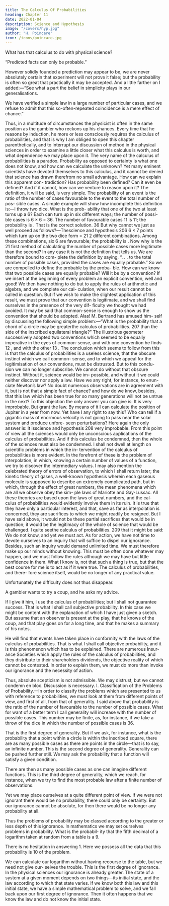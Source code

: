 ```yaml
---
title: The Calculus Of Probabilities
heading: Chapter 11
date: 2022-01-04
description: Science and Hypothesis
image: "/covers/hyp.jpg"
author: "H. Poincare"
icon: /icons/poincare.jpg
---
```



What has that calculus to do with physical science? 

<!-- The questions I shall raise—without, however, giving them
a solution—are naturally raised by the philosopher who is examining the problems of physics. So far is this the
case, that in the two preceding chapters I have several times used the words “probability” and “chance.”  -->

“Predicted facts can only be probable.”

However solidly founded a prediction may appear to be, we are never absolutely certain that experiment will not prove it false; but the probability is often so great that practically it may be accepted. And a little farther on I added:—“See what a part the belief in simplicity plays in our generalisations. 

We have verified a simple law in a large number of particular cases, and we refuse to admit that this so-often-repeated coincidence is a mere effect
of chance.” 

Thus, in a multitude of circumstances the physicist is often in the same position as the gambler who reckons up his chances. Every time that he reasons by induction, he more or less consciously requires the calculus of probabilities, and that is why I am obliged to
open this chapter parenthetically, and to interrupt our discussion of method in the physical sciences in order to
examine a little closer what this calculus is worth, and what dependence we may place upon it. The very name
of the calculus of probabilities is a paradox. Probability
as opposed to certainty is what one does not know, and
how can we calculate the unknown? Yet many eminent
scientists have devoted themselves to this calculus, and
it cannot be denied that science has drawn therefrom no
small advantage. How can we explain this apparent con-
tradiction? Has probability been defined? Can it even be
defined? And if it cannot, how can we venture to reason
upon it? The definition, it will be said, is very simple.
The probability of an event is the ratio of the number of
cases favourable to the event to the total number of pos-
sible cases. A simple example will show how incomplete
this definition is:—I throw two dice. What is the prob-
ability that one of the two at least turns up a 6? Each
can turn up in six different ways; the number of possi-
ble cases is 6 × 6 = 36. The number of favourable cases
11
is 11; the probability is . That is the correct solution.
36
But why cannot we just as well proceed as follows?—Thescience and hypothesis
206
6 × 7
points which turn up on the two dice form
= 21
2
different combinations. Among these combinations, six
6
are favourable; the probability is
. Now why is the
21
first method of calculating the number of possible cases
more legitimate than the second? In any case it is not the
definition that tells us. We are therefore bound to com-
plete the definition by saying, “. . . to the total number of
possible cases, provided the cases are equally probable.”
So we are compelled to define the probable by the proba-
ble. How can we know that two possible cases are equally
probable? Will it be by a convention? If we insert at the
beginning of every problem an explicit convention, well
and good! We then have nothing to do but to apply the
rules of arithmetic and algebra, and we complete our cal-
culation, when our result cannot be called in question.
But if we wish to make the slightest application of this
result, we must prove that our convention is legitimate,
and we shall find ourselves in the presence of the very dif-
ficulty we thought we had avoided. It may be said that
common-sense is enough to show us the convention that
should be adopted. Alas! M. Bertrand has amused him-
self by discussing the following simple problem:—“What
is the probability that a chord of a circle may be greaterthe calculus of probabilities.
207
than the side of the inscribed equilateral triangle?” The
illustrious geometer successively adopted two conventions
which seemed to be equally imperative in the eyes of
common-sense, and with one convention he finds 12 , and
with the other 13 . The conclusion which seems to follow
from this is that the calculus of probabilities is a useless
science, that the obscure instinct which we call common-
sense, and to which we appeal for the legitimisation of
our conventions, must be distrusted. But to this conclu-
sion we can no longer subscribe. We cannot do without
that obscure instinct. Without it, science would be im-
possible, and without it we could neither discover nor
apply a law. Have we any right, for instance, to enun-
ciate Newton’s law? No doubt numerous observations
are in agreement with it, but is not that a simple fact
of chance? and how do we know, besides, that this law
which has been true for so many generations will not be
untrue in the next? To this objection the only answer you
can give is: It is very improbable. But grant the law. By
means of it I can calculate the position of Jupiter in a
year from now. Yet have I any right to say this? Who
can tell if a gigantic mass of enormous velocity is not
going to pass near the solar system and produce unfore-
seen perturbations? Here again the only answer is: It isscience and hypothesis
208
very improbable. From this point of view all the sciences
would only be unconscious applications of the calculus
of probabilities. And if this calculus be condemned, then
the whole of the sciences must also be condemned. I shall
not dwell at length on scientific problems in which the in-
tervention of the calculus of probabilities is more evident.
In the forefront of these is the problem of interpolation, in
which, knowing a certain number of values of a function,
we try to discover the intermediary values. I may also
mention the celebrated theory of errors of observation,
to which I shall return later; the kinetic theory of gases,
a well-known hypothesis wherein each gaseous molecule
is supposed to describe an extremely complicated path,
but in which, through the effect of great numbers, the
mean phenomena which are all we observe obey the sim-
ple laws of Mariotte and Gay-Lussac. All these theories
are based upon the laws of great numbers, and the cal-
culus of probabilities would evidently involve them in its
ruin. It is true that they have only a particular interest,
and that, save as far as interpolation is concerned, they
are sacrifices to which we might readily be resigned. But
I have said above, it would not be these partial sacrifices
that would be in question; it would be the legitimacy of
the whole of science that would be challenged. I quite seethe calculus of probabilities.
209
that it might be said: We do not know, and yet we must
act. As for action, we have not time to devote ourselves
to an inquiry that will suffice to dispel our ignorance.
Besides, such an inquiry would demand unlimited time.
We must therefore make up our minds without knowing.
This must be often done whatever may happen, and we
must follow the rules although we may have but little
confidence in them. What I know is, not that such a
thing is true, but that the best course for me is to act as
if it were true. The calculus of probabilities, and there-
fore science itself, would be no longer of any practical
value.

Unfortunately the difficulty does not thus disappear.

A gambler wants to try a coup, and he asks my advice.

If I give it him, I use the calculus of probabilities; but I shall not guarantee success. That is what I shall call
subjective probability. In this case we might be content with the explanation of which I have just given a sketch.
But assume that an observer is present at the play, that he knows of the coup, and that play goes on for a long
time, and that he makes a summary of his notes.

He will find that events have taken place in conformity with
the laws of the calculus of probabilities. That is what I
shall call objective probability, and it is this phenomenon which has to be explained. There are numerous Insur-
ance Societies which apply the rules of the calculus of probabilities, and they distribute to their shareholders
dividends, the objective reality of which cannot be contested. In order to explain them, we must do more than
invoke our ignorance and the necessity of action. 

Thus, absolute scepticism is not admissible. We may distrust, but we cannot condemn en bloc. Discussion is necessary.
I. Classification of the Problems of Probability.—In order to classify the problems which are presented to us
with reference to probabilities, we must look at them from different points of view, and first of all, from that
of generality. I said above that probability is the ratio
of the number of favourable to the number of possible
cases. What for want of a better term I call generality will increase with the number of possible cases. This
number may be finite, as, for instance, if we take a throw
of the dice in which the number of possible cases is 36.

That is the first degree of generality. But if we ask, for
instance, what is the probability that a point within a
circle is within the inscribed square, there are as many
possible cases as there are points in the circle—that is to
say, an infinite number. This is the second degree of generality. Generality can be pushed further still. We may ask the probability that a function will satisfy a given
condition. 

There are then as many possible cases as one can imagine different functions. This is the third degree
of generality, which we reach, for instance, when we try
to find the most probable law after a finite number of
observations. 

Yet we may place ourselves at a quite different point of view. If we were not ignorant there would
be no probability, there could only be certainty. But our
ignorance cannot be absolute, for then there would be
no longer any probability at all. 

Thus the problems of probability may be classed according to the greater or
less depth of this ignorance. In mathematics we may set
ourselves problems in probability. What is the probabil-
ity that the fifth decimal of a logarithm taken at random
from a table is a 9. 

There is no hesitation in answering 1. Here we possess all the data
that this probability is 10
of the problem. 

We can calculate our logarithm without having recourse to the table, but we need not give our-
selves the trouble. This is the first degree of ignorance.
In the physical sciences our ignorance is already greater.
The state of a system at a given moment depends on
two things—its initial state, and the law according to
which that state varies. If we know both this law and
this initial state, we have a simple mathematical problem to solve, and we fall back upon our first degree of
ignorance. Then it often happens that we know the law
and do not know the initial state. 

